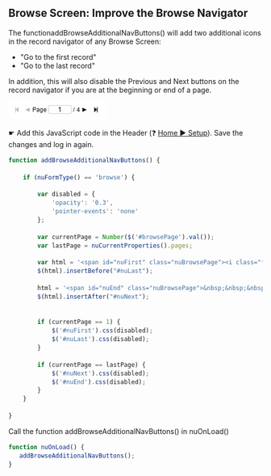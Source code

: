 ## Browse Screen: Improve the Browse Navigator

The functionaddBrowseAdditionalNavButtons() will add two additional icons in the record navigator of any Browse Screen: 

* "Go to the first record" 
* "Go to the last record"

In addition, this will also disable the Previous and Next buttons on the record navigator if you are at the beginning or end of a page.

<p align="left">
  <img src="screenshots/improve_navigator.gif">
</p>

☛  Add this JavaScript code in the Header (❓ [Home ► Setup](/codelib/common/setup_header.gif)).  Save the changes and log in again.

```javascript
function addBrowseAdditionalNavButtons() {
    
    if (nuFormType() == 'browse') {

        var disabled = {
            'opacity': '0.3',
            'pointer-events': 'none'
        };

        var currentPage = Number($('#browsePage').val());
        var lastPage = nuCurrentProperties().pages;

        var html = '<span id="nuFirst" class="nuBrowsePage"><i class="fa fa-step-backward" onclick="nuGetPage(0)">&nbsp;&nbsp;&nbsp;&nbsp;</i></span>';
        $(html).insertBefore("#nuLast");

        html = '<span id="nuEnd" class="nuBrowsePage">&nbsp;&nbsp;&nbsp;&nbsp;<i class="fa fa-step-forward ml-5 mr-5" onclick="nuGetPage(' + lastPage + ')"></i></span>';
        $(html).insertAfter("#nuNext");


        if (currentPage == 1) {
            $('#nuFirst').css(disabled);
            $('#nuLast').css(disabled);
        }

        if (currentPage == lastPage) {
            $('#nuNext').css(disabled);
            $('#nuEnd').css(disabled);
        }
    }

}
```

Call the function addBrowseAdditionalNavButtons() in  nuOnLoad()

```javascript
function nuOnLoad() {
   addBrowseAdditionalNavButtons();
}
```
